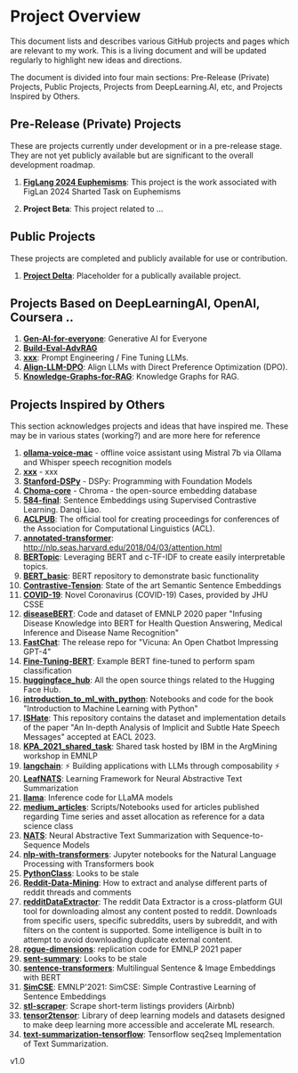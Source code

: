# Project Overview

This document lists and describes various GitHub projects and pages which are relevant to my work. This is a living document and will be updated regularly to highlight new ideas and directions.

The document is divided into four main sections: Pre-Release (Private) Projects, Public Projects, Projects from DeepLearning.AI, etc, and Projects Inspired by Others.

## Pre-Release (Private) Projects

These are projects currently under development or in a pre-release stage. They are not yet publicly available but are significant to the overall development roadmap.

1. **[FigLang 2024 Euphemisms](https://github.com/BoilerToad/FigLang-2024-Euphemism)**: This project is the work associated with FigLan 2024 Sharted Task on Euphemisms

2. **Project Beta**: This project related to ...


## Public Projects

These projects are completed and publicly available for use or contribution.

1. **[Project Delta](https://github.com/BoilerToad/projectTBD)**: Placeholder for a publically available project.

## Projects Based on DeepLearningAI, OpenAI, Coursera ..

1. **[Gen-AI-for-everyone](https://github.com/BoilerToad/Gen-AI-for-everyone)**: Generative AI for Everyone
2. **[Build-Eval-AdvRAG](https://github.com/BoilerToad/Build-Eval-AdvRAG)**
3. **[xxx](https://github.com/BoilerToad/xxx)**: Prompt Engineering / Fine Tuning LLMs.
4. **[Align-LLM-DPO](https://github.com/BoilerToad/Align-LLM-DPO)**: Align LLMs with Direct Preference Optimization (DPO).
5. **[Knowledge-Graphs-for-RAG](https://github.com/BoilerToad/Knowledge-Graphs-for-RAG)**: Knowledge Graphs for RAG.

## Projects Inspired by Others

This section acknowledges projects and ideas that have inspired me. These may be in various states (working?) and are more here for reference

1.  **[ollama-voice-mac](https://github.com/BoilerToad/ollama-voice-mac)** - offline voice assistant using Mistral 7b via Ollama and Whisper speech recognition models
2.  **[xxx](https://github.com/BoilerToad/xxx)** - xxx 
3.  **[Stanford-DSPy](https://github.com/BoilerToad/Stanford-DSPy)** - DSPy: Programming with Foundation Models
4.  **[Choma-core](https://github.com/BoilerToad/chroma-core)** - Chroma - the open-source embedding database
5.  **[584-final](https://github.com/BoilerToad/584-final)**: Sentence Embeddings using Supervised Contrastive Learning. Danqi Liao.
6.  **[ACLPUB](https://github.com/BoilerToad/ACLPUB)**: The official tool for creating proceedings for conferences of the Association for Computational Linguistics (ACL).
7.  **[annotated-transformer](https://github.com/BoilerToad/annotated-transformer)**: http://nlp.seas.harvard.edu/2018/04/03/attention.html
8.  **[BERTopic](https://github.com/BoilerToad/BERTopic)**: Leveraging BERT and c-TF-IDF to create easily interpretable topics. 
9.  **[BERT_basic](https://github.com/BoilerToad/BERT_basic)**: BERT repository to demonstrate basic functionality
10.  **[Contrastive-Tension](https://github.com/BoilerToad/Contrastive-Tension)**: State of the art Semantic Sentence Embeddings
11.  **[COVID-19](https://github.com/BoilerToad/COVID-19)**: Novel Coronavirus (COVID-19) Cases, provided by JHU CSSE
12.  **[diseaseBERT](https://github.com/BoilerToad/diseaseBERT)**: Code and dataset of EMNLP 2020 paper "Infusing Disease Knowledge into BERT for Health Question Answering, Medical Inference and Disease Name Recognition"
13.  **[FastChat](https://github.com/BoilerToad/FastChat)**: The release repo for "Vicuna: An Open Chatbot Impressing GPT-4"
14. **[Fine-Tuning-BERT](https://github.com/BoilerToad/Fine-Tuning-BERT)**: Example BERT fine-tuned to perform spam classification
15. **[huggingface_hub](https://github.com/BoilerToad/huggingface_hub)**: All the open source things related to the Hugging Face Hub.
16. **[introduction_to_ml_with_python](https://github.com/BoilerToad/introduction_to_ml_with_python)**: Notebooks and code for the book "Introduction to Machine Learning with Python"
17. **[ISHate](https://github.com/BoilerToad/ISHate)**: This repository contains the dataset and implementation details of the paper "An In-depth Analysis of Implicit and Subtle Hate Speech Messages" accepted at EACL 2023.
18. **[KPA_2021_shared_task](https://github.com/BoilerToad/KPA_2021_shared_task)**: Shared task hosted by IBM in the ArgMining workshop in EMNLP
19. **[langchain](https://github.com/BoilerToad/langchain)**: ⚡ Building applications with LLMs through composability ⚡
20. **[LeafNATS](https://github.com/BoilerToad/LeafNATS)**: Learning Framework for Neural Abstractive Text Summarization
21. **[llama](https://github.com/BoilerToad/llama)**: Inference code for LLaMA models
22. **[medium_articles](https://github.com/BoilerToad/medium_articles)**: Scripts/Notebooks used for articles published regarding Time series and asset allocation as reference for a data science class
23. **[NATS](https://github.com/BoilerToad/NATS)**: Neural Abstractive Text Summarization with Sequence-to-Sequence Models
24. **[nlp-with-transformers](https://github.com/BoilerToad/nlp-with-transformers)**: Jupyter notebooks for the Natural Language Processing with Transformers book
25. **[PythonClass](https://github.com/BoilerToad/PythonClass)**: Looks to be stale
26. **[Reddit-Data-Mining](https://github.com/BoilerToad/Reddit-Data-Mining)**: How to extract and analyse different parts of reddit threads and comments
27. **[redditDataExtractor](https://github.com/BoilerToad/redditDataExtractor)**: The reddit Data Extractor is a cross-platform GUI tool for downloading almost any content posted to reddit. Downloads from specific users, specific subreddits, users by subreddit, and with filters on the content is supported. Some intelligence is built in to attempt to avoid downloading duplicate external content.
28. **[rogue-dimensions](https://github.com/BoilerToad/rogue-dimensions)**: replication code for EMNLP 2021 paper
29. **[sent-summary](https://github.com/BoilerToad/sent-summary)**: Looks to be stale
30. **[sentence-transformers](https://github.com/BoilerToad/sentence-transformers)**: Multilingual Sentence & Image Embeddings with BERT
31. **[SimCSE](https://github.com/BoilerToad/SimCSE)**: EMNLP'2021: SimCSE: Simple Contrastive Learning of Sentence Embeddings
32. **[stl-scraper](https://github.com/BoilerToad/stl-scraper)**: Scrape short-term listings providers (Airbnb)
33. **[tensor2tensor](https://github.com/BoilerToad/tensor2tensor)**: Library of deep learning models and datasets designed to make deep learning more accessible and accelerate ML research.
34. **[text-summarization-tensorflow](https://github.com/BoilerToad/text-summarization-tensorflow)**: Tensorflow seq2seq Implementation of Text Summarization.

v1.0
